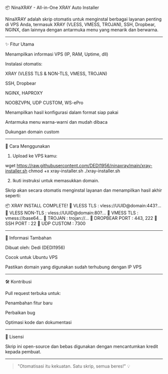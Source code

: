 📦 NinaXRAY - All-in-One XRAY Auto Installer

NinaXRAY adalah skrip otomatis untuk menginstal berbagai layanan penting di VPS Anda, termasuk XRAY (VLESS, VMESS, TROJAN), SSH, Dropbear, NGINX, dan lainnya dengan antarmuka menu yang menarik dan berwarna.


---

✨ Fitur Utama

Menampilkan informasi VPS (IP, RAM, Uptime, dll)

Instalasi otomatis:

XRAY (VLESS TLS & NON-TLS, VMESS, TROJAN)

SSH, Dropbear

NGINX, HAPROXY

NOOBZVPN, UDP CUSTOM, WS-ePro


Menampilkan hasil konfigurasi dalam format siap pakai

Antarmuka menu warna-warni dan mudah dibaca

Dukungan domain custom



---

🚀 Cara Menggunakan

1. Upload ke VPS kamu:

wget https://raw.githubusercontent.com/DEDI1956/ninaxray/main/xray-installer.sh
chmod +x xray-installer.sh
./xray-installer.sh

2. Ikuti instruksi untuk memasukkan domain.

Skrip akan secara otomatis menginstal layanan dan menampilkan hasil akhir seperti:

📦 XRAY INSTALL COMPLETE!
🔗 VLESS TLS     : vless://UUID@domain:443?...
🔗 VLESS NON-TLS : vless://UUID@domain:80?...
🔗 VMESS TLS     : vmess://base64...
🔗 TROJAN        : trojan://...
🔗 DROPBEAR PORT : 443, 222
🔗 SSH PORT      : 22
🔗 UDP CUSTOM    : 7300


---

🧠 Informasi Tambahan

Dibuat oleh: Dedi (DEDI1956)

Cocok untuk Ubuntu VPS

Pastikan domain yang digunakan sudah terhubung dengan IP VPS



---

🛠️ Kontribusi

Pull request terbuka untuk:

Penambahan fitur baru

Perbaikan bug

Optimasi kode dan dokumentasi



---

📜 Lisensi

Skrip ini open-source dan bebas digunakan dengan mencantumkan kredit kepada pembuat.


---

> "Otomatisasi itu kekuatan. Satu skrip, semua beres!" 💡



